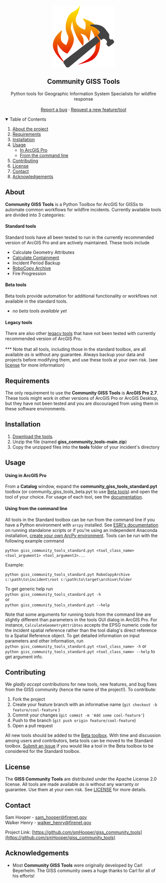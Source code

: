 

<!-- PROJECT LOGO -->
<br />
<p align="center">
  <a href="https://github.com/smHooper/giss_community_tools">
    <img src="resources/images/logo.png" alt="Logo" width="200" height="200">
  </a>

  <h2 align="center">Community GISS Tools</h2>

  <p align="center">
    Python tools for Geographic Information System Specialists for wildfire response
    <br />
    <br />
    <a href="https://github.com/smHooper/giss_community_tools/issues">Report a bug</a>
    ·
    <a href="https://github.com/smHooper/giss_community_tools/issues">Request a new feature/tool</a>
  </p>
</p>



<!-- TABLE OF CONTENTS -->
<details open="open">
  <summary>Table of Contents</summary>
  <ol>
    <li>
      <a href="#about">About the project</a>
    </li>
    <li><a href="#requirements">Requirements</a></li>
    <li><a href="#installation">Installation</a></li>
    <li><a href="#usage">Usage</a>
      <ul>
        <li><a href="#using-in-arcgis-pro">In ArcGIS Pro</a></li>
        <li><a href="#using-from-the-command-line">From the command line</a></li>
      </ul>
    </li>
    <li><a href="#contributing">Contributing</a></li>
    <li><a href="#license">License</a></li>
    <li><a href="#contact">Contact</a></li>
    <li><a href="#acknowledgements">Acknowledgements</a></li>
  </ol>
</details>



<!-- ABOUT THE PROJECT -->
## About

**Community GISS Tools** is a Python Toolbox for ArcGIS for GISSs to automate common workflows for wildfire incidents. Currently available tools are divided into 3 categories:

#### Standard tools
Standard tools have all been tested to run in the currently recommended version of ArcGIS Pro and are actively maintained. These tools include 
* Calculate Geometry Attributes
* [Calculate Containment](https://github.com/smHooper/giss_community_tools/blob/main/docs/CalculateContainment.md)
* Incident Period Backup
* [RoboCopy Archive](https://github.com/smHooper/giss_community_tools/blob/main/docs/RoboCopyArchive.md)
* Fire Progression

#### Beta tools
Beta tools provide automation for additional functionality or workflows not available in the standard tools. 
* _no beta tools available yet_ 

#### Legacy tools
There are also other [legacy tools](https://github.com/smHooper/giss_community_tools/tree/main/legacy_tools) that have not been tested with currently recommended version of ArcGIS Pro. 
<br><br>
*** Note that all tools, including those in the standard toolbox, are all available _as is_ without any guarantee. Always backup your data and projects before modifying them, and use these tools at your own risk. (see [license](#license) for more information)


<!-- GETTING STARTED -->
## Requirements

The only requirement to use the **Community GISS Tools** is **ArcGIS Pro 2.7**. These tools might work in other versions of ArcGIS Pro or ArcGIS Desktop, but they have not been tested and you are discouraged from using them in these software environments.

## Installation

1. [Download the tools](https://github.com/smHooper/giss_community_tools/archive/refs/heads/main.zip).
2. Unzip the file (named **giss_community_tools-main.zip**)
3. Copy the unzipped files into the **tools** folder of your incident's directory



<!-- USAGE EXAMPLES -->
## Usage

#### Using in ArcGIS Pro
From a **Catalog** window, expand the **community_giss_tools_standard.pyt** toolbox (or community_giss_tools_beta.pyt to use [Beta tools](#beta-tools)) and open the tool of your choice. For usage of each tool, see the [documentation](https://github.com/smHooper/giss_community_tools/tree/main/docs).

#### Using from the command line
All tools in the Standard toolbox can be run from the command line if you have a Python environment with `arcpy` installed. See [ESRI's documentation](https://pro.arcgis.com/en/pro-app/latest/arcpy/get-started/using-conda-with-arcgis-pro.htm) on running standalone scripts or if you're using an independent Anaconda installation, [create your own ArcPy environment](https://gis.stackexchange.com/a/202704). Tools can be run with the following example command
```
python giss_community_tools_standard.pyt <tool_class_name> <tool_argument1> <tool_argument2>...
```  
Example:
```
python giss_community_tools_standard.pyt RoboCopyArchive c:\path\to\incident\root c:\path\to\target\archive\folder
``` 
To get generic help run <br>
```python giss_community_tools_standard.pyt -h```  
or <br>
```python giss_community_tools_standard.pyt --help``` 

Note that some arguments for running tools from the command line are slightly different than parameters in the tools GUI dialog in ArcGIS Pro. For instance, `CalculateGeometryAttribtes` accepts the EPSG numeric code for the incident spatial reference rather than the tool dialog's direct reference to a Spatial Reference object. To get detailed information on input parameters and other information, run <br>
```python giss_community_tools_standard.pyt <tool_class_name> -h``` 
or <br>
```python giss_community_tools_standard.pyt <tool_class_name> --help``` 
to get argument info.



<!-- CONTRIBUTING -->
## Contributing

We _gladly accept_ contributions for new tools, new features, and bug fixes from the GISS community (hence the name of the project!). To contribute:

1. Fork the project
2. Create your feature branch with an informative name (`git checkout -b feature/cool-feature` )
3. Commit your changes (`git commit -m 'Add some cool-feature'`)
4. Push to the branch (`git push origin feature/cool-feature`)
5. Open a pull request

All new tools should be added to the [Beta toolbox](https://github.com/smHooper/giss_community_tools). With time and discussion among users and contributors, beta tools can be moved to the Standard toolbox. [Submit an issue](https://github.com/smHooper/giss_community_tools/issues) if you would like a tool in the Beta toolbox to be considered for the Standard toolbox.


<!-- LICENSE -->
## License

The **GISS Community Tools** are distributed under the Apache License 2.0 license. All tools are made available _as is_ without any warranty or guarantee. Use them at your own risk. See [LICENSE](https://github.com/smHooper/giss_community_tools/blob/main/LICENSE) for more details. 



<!-- CONTACT -->
## Contact

Sam Hooper - sam_hooper@firenet.gov<br>
Walker Henry - walker_henry@firenet.gov

Project Link: [https://github.com/smHooper/giss_community_tools](https://github.com/smHooper/giss_community_tools)



<!-- ACKNOWLEDGEMENTS -->
## Acknowledgements
* Most **Community GISS Tools** were originally developed by Carl Beyerhelm. The GISS community owes a huge thanks to Carl for all of his efforts!
